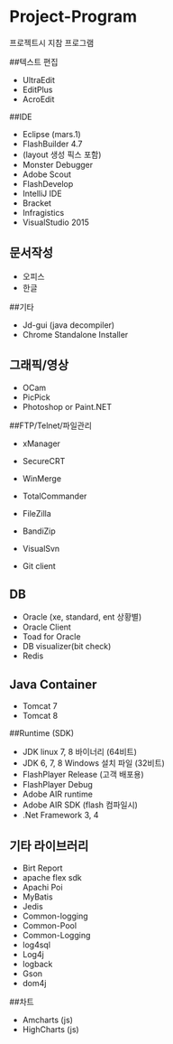 # Project-Program
프로젝트시 지참 프로그램

##텍스트 편집
+ UltraEdit
+ EditPlus 
+ AcroEdit

##IDE
+ Eclipse (mars.1)
+ FlashBuilder 4.7
+ (layout 생성 픽스 포함)
+ Monster Debugger
+ Adobe Scout
+ FlashDevelop 
+ IntelliJ IDE
+ Bracket
+ Infragistics 
+ VisualStudio 2015

## 문서작성
+ 오피스
+ 한글

##기타 
+ Jd-gui (java decompiler)
+ Chrome Standalone Installer

## 그래픽/영상
+ OCam 
+ PicPick
+ Photoshop or Paint.NET

##FTP/Telnet/파일관리
+ xManager 
+ SecureCRT
+ WinMerge
+ TotalCommander 
+ FileZilla 
+ BandiZip

+ VisualSvn
+ Git client

## DB
+ Oracle (xe, standard, ent 상황별)
+ Oracle Client
+ Toad for Oracle
+ DB visualizer(bit check)
+ Redis

## Java Container
+ Tomcat 7
+ Tomcat 8

##Runtime (SDK)
+ JDK linux 7, 8 바이너리 (64비트)
+ JDK 6, 7, 8 Windows 설치 파일 (32비트)
+ FlashPlayer Release (고객 배포용)
+ FlashPlayer Debug
+ Adobe AIR runtime
+ Adobe AIR SDK (flash 컴파일시)
+ .Net Framework 3, 4

## 기타 라이브러리
+ Birt Report
+ apache flex sdk
+ Apachi Poi 
+ MyBatis
+ Jedis
+ Common-logging
+ Common-Pool
+ Common-Logging
+ log4sql
+ Log4j
+ logback
+ Gson
+ dom4j

##차트
+ Amcharts (js)
+ HighCharts (js)
